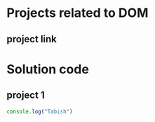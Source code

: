 # Projects related to DOM

## project link

# Solution code

## project 1

```javascript
console.log("Tabish")

```